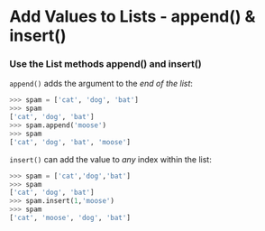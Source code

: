 # Add Values to Lists - append() & insert()
### Use the List methods append() and insert()

`append()` adds the argument to the _end of the list_:

```python
>>> spam = ['cat', 'dog', 'bat']
>>> spam
['cat', 'dog', 'bat']
>>> spam.append('moose')
>>> spam
['cat', 'dog', 'bat', 'moose']
```
`insert()` can add the value to _any_ index within the list:

```python
>>> spam = ['cat','dog','bat']
>>> spam
['cat', 'dog', 'bat']
>>> spam.insert(1,'moose')
>>> spam
['cat', 'moose', 'dog', 'bat']
```
